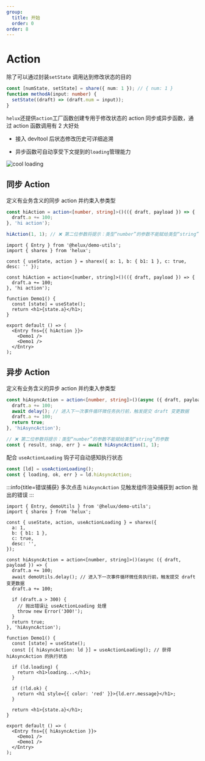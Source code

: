 ```yaml
---
group:
  title: 开始
  order: 0
order: 8
---
```


# Action

除了可以通过封装`setState` 调用达到修改状态的目的

```ts
const [numState, setState] = share({ num: 1 }); // { num: 1 }
function methodA(input: number) {
  setState((draft) => (draft.num = input));
}
```

`helux`还提供`action`工厂函数创建专用于修改状态的 action 同步或异步函数，通过 action 函数调用有 2 大好处

- 接入 devltool 后状态修改历史可详细追溯

- 异步函数可自动享受下文提到的`loading`管理能力

![cool loading](https://tnfe.gtimg.com/image/iu3p7105vx_1699699924785.gif)

## 同步 Action

定义有业务含义的同步 action 并约束入参类型

```ts
const hiAction = action<[number, string]>()(({ draft, payload }) => {
  draft.a += 100;
}, 'hi action');

hiAction(1, 1); // ❌ 第二位参数将提示：类型“number”的参数不能赋给类型“string”的参数
```

```tsx
import { Entry } from '@helux/demo-utils';
import { sharex } from 'helux';

const { useState, action } = sharex({ a: 1, b: { b1: 1 }, c: true, desc: '' });

const hiAction = action<[number, string]>()(({ draft, payload }) => {
  draft.a += 100;
}, 'hi action');

function Demo1() {
  const [state] = useState();
  return <h1>{state.a}</h1>;
}

export default () => (
  <Entry fns={{ hiAction }}>
    <Demo1 />
    <Demo1 />
  </Entry>
);
```

## 异步 Action

定义有业务含义的异步 action 并约束入参类型

```ts
const hiAsyncAction = action<[number, string]>()(async ({ draft, payload }) => {
  draft.a += 100;
  await delay(); // 进入下一次事件循环微任务执行前，触发提交 draft 变更数据
  draft.a += 100;
  return true;
}, 'hiAsyncAction');

// ❌ 第二位参数将提示：类型“number”的参数不能赋给类型“string”的参数
const { result, snap, err } = await hiAsyncAction(1, 1);
```

配合 `useActionLoading` 钩子可自动感知执行状态

```ts
const [ld] = useActionLoading();
const { loading, ok, err } = ld.hiAsyncAction;
```

:::info{title=错误捕获}
多次点击 `hiAsyncAction` 见触发组件渲染捕获到 action 抛出的错误
:::

```tsx
import { Entry, demoUtils } from '@helux/demo-utils';
import { sharex } from 'helux';

const { useState, action, useActionLoading } = sharex({
  a: 1,
  b: { b1: 1 },
  c: true,
  desc: '',
});

const hiAsyncAction = action<[number, string]>()(async ({ draft, payload }) => {
  draft.a += 100;
  await demoUtils.delay(); // 进入下一次事件循环微任务执行前，触发提交 draft 变更数据
  draft.a += 100;

  if (draft.a > 300) {
    // 抛出错误让 useActionLoading 处理
    throw new Error('300!');
  }
  return true;
}, 'hiAsyncAction');

function Demo1() {
  const [state] = useState();
  const [{ hiAsyncAction: ld }] = useActionLoading(); // 获得 hiAsyncAction 的执行状态

  if (ld.loading) {
    return <h1>loading...</h1>;
  }

  if (!ld.ok) {
    return <h1 style={{ color: 'red' }}>{ld.err.message}</h1>;
  }

  return <h1>{state.a}</h1>;
}

export default () => (
  <Entry fns={{ hiAsyncAction }}>
    <Demo1 />
    <Demo1 />
  </Entry>
);
```
